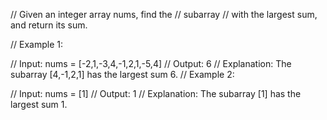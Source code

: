 // Given an integer array nums, find the 
// subarray
//  with the largest sum, and return its sum.

 

// Example 1:

// Input: nums = [-2,1,-3,4,-1,2,1,-5,4]
// Output: 6
// Explanation: The subarray [4,-1,2,1] has the largest sum 6.
// Example 2:

// Input: nums = [1]
// Output: 1
// Explanation: The subarray [1] has the largest sum 1.
